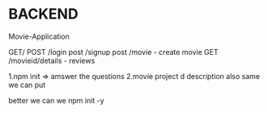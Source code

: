 # BACKEND

<!-- node.js => runtime 
which uses the javascript as programming laguage to run the servers  -->
<!-- 
HTTP request structures:

GET /user http/1.1

http verb, endpoint,version of the http -->
<!-- content-type:application/json
content-type:text/pdf
Authorization:Token -->

Movie-Application

GET/
POST /login
post /signup
post /movie - create movie
GET /movieid/details - reviews


1.npm init => amswer the questions
2.movie project d
description also same we can put

better we can we 
npm init -y





